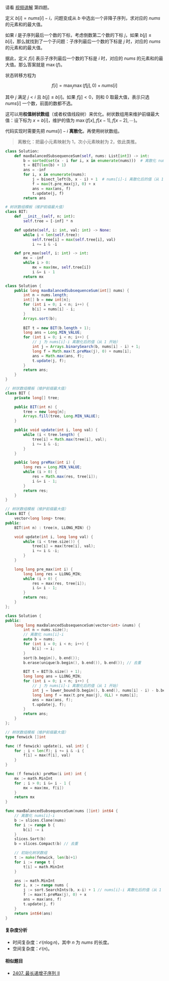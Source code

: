 请看 [视频讲解](https://www.bilibili.com/video/BV1Fc411R7xA/) 第四题。

定义 $b[i] = \textit{nums}[i] - i$，问题变成从 $b$ 中选出一个非降子序列，求对应的 $\textit{nums}$ 的元素和的最大值。

如果 $i$ 是子序列最后一个数的下标，考虑倒数第二个数的下标 $j$，如果 $b[j]\le b[i]$，那么就找到了一个子问题：子序列最后一个数的下标是 $j$ 时，对应的 $\textit{nums}$ 的元素和的最大值。

据此，定义 $f[i]$ 表示子序列最后一个数的下标是 $i$ 时，对应的 $\textit{nums}$ 的元素和的最大值。那么答案就是 $\max(f)$。

状态转移方程为

$$
f[i] = \max_{j} \max(f[j],0) + \textit{nums}[i] 
$$

其中 $j$ 满足 $j < i$ 且 $b[j]\le b[i]$。如果 $f[j]<0$，则和 $0$ 取最大值，表示只选 $\textit{nums}[i]$ 一个数，前面的数都不选。

这可以用**权值树状数组**（或者权值线段树）来优化。树状数组用来维护前缀最大值：设下标为 $x=b[i]$，维护的值为 $\max(f[x], f[x-1], f[x-2], \cdots)$。

代码实现时需要先把 $\textit{nums}[i]-i$ **离散化**，再使用树状数组。

> 离散化：把最小元素映射为 $1$，次小元素映射为 $2$，依此类推。

```py [sol-Python3]
class Solution:
    def maxBalancedSubsequenceSum(self, nums: List[int]) -> int:
        b = sorted(set(x - i for i, x in enumerate(nums)))  # 离散化 nums[i]-i
        t = BIT(len(b) + 1)
        ans = -inf
        for i, x in enumerate(nums):
            j = bisect_left(b, x - i) + 1  # nums[i]-i 离散化后的值（从 1 开始）
            f = max(t.pre_max(j), 0) + x
            ans = max(ans, f)
            t.update(j, f)
        return ans

# 树状数组模板（维护前缀最大值）
class BIT:
    def __init__(self, n: int):
        self.tree = [-inf] * n

    def update(self, i: int, val: int) -> None:
        while i < len(self.tree):
            self.tree[i] = max(self.tree[i], val)
            i += i & -i

    def pre_max(self, i: int) -> int:
        mx = -inf
        while i > 0:
            mx = max(mx, self.tree[i])
            i &= i - 1
        return mx
```

```java [sol-Java]
class Solution {
    public long maxBalancedSubsequenceSum(int[] nums) {
        int n = nums.length;
        int[] b = new int[n];
        for (int i = 0; i < n; i++) {
            b[i] = nums[i] - i;
        }
        Arrays.sort(b);
 
        BIT t = new BIT(b.length + 1);
        long ans = Long.MIN_VALUE;
        for (int i = 0; i < n; i++) {
            // j 为 nums[i]-i 离散化后的值（从 1 开始）
            int j = Arrays.binarySearch(b, nums[i] - i) + 1;
            long f = Math.max(t.preMax(j), 0) + nums[i];
            ans = Math.max(ans, f);
            t.update(j, f);
        }
        return ans;
    }
}

// 树状数组模板（维护前缀最大值）
class BIT {
    private long[] tree;

    public BIT(int n) {
        tree = new long[n];
        Arrays.fill(tree, Long.MIN_VALUE);
    }

    public void update(int i, long val) {
        while (i < tree.length) {
            tree[i] = Math.max(tree[i], val);
            i += i & -i;
        }
    }

    public long preMax(int i) {
        long res = Long.MIN_VALUE;
        while (i > 0) {
            res = Math.max(res, tree[i]);
            i &= i - 1;
        }
        return res;
    }
}
```

```cpp [sol-C++]
// 树状数组模板（维护前缀最大值）
class BIT {
    vector<long long> tree;
public:
    BIT(int n) : tree(n, LLONG_MIN) {}

    void update(int i, long long val) {
        while (i < tree.size()) {
            tree[i] = max(tree[i], val);
            i += i & -i;
        }
    }

    long long pre_max(int i) {
        long long res = LLONG_MIN;
        while (i > 0) {
            res = max(res, tree[i]);
            i &= i - 1;
        }
        return res;
    }
};

class Solution {
public:
    long long maxBalancedSubsequenceSum(vector<int> &nums) {
        int n = nums.size();
        // 离散化 nums[i]-i
        auto b = nums;
        for (int i = 0; i < n; i++) {
            b[i] -= i;
        }
        sort(b.begin(), b.end());
        b.erase(unique(b.begin(), b.end()), b.end()); // 去重

        BIT t = BIT(b.size() + 1);
        long long ans = LLONG_MIN;
        for (int i = 0; i < n; i++) {
            // j 为 nums[i]-i 离散化后的值（从 1 开始）
            int j = lower_bound(b.begin(), b.end(), nums[i] - i) - b.begin() + 1;
            long long f = max(t.pre_max(j), 0LL) + nums[i];
            ans = max(ans, f);
            t.update(j, f);
        }
        return ans;
    }
};
```

```go [sol-Go]
// 树状数组模板（维护前缀最大值）
type fenwick []int

func (f fenwick) update(i, val int) {
	for ; i < len(f); i += i & -i {
		f[i] = max(f[i], val)
	}
}

func (f fenwick) preMax(i int) int {
	mx := math.MinInt
	for ; i > 0; i &= i - 1 {
		mx = max(mx, f[i])
	}
	return mx
}

func maxBalancedSubsequenceSum(nums []int) int64 {
	// 离散化 nums[i]-i
	b := slices.Clone(nums)
	for i := range b {
		b[i] -= i
	}
	slices.Sort(b)
	b = slices.Compact(b) // 去重

	// 初始化树状数组
	t := make(fenwick, len(b)+1)
	for i := range t {
		t[i] = math.MinInt
	}

	ans := math.MinInt
	for i, x := range nums {
		j := sort.SearchInts(b, x-i) + 1 // nums[i]-i 离散化后的值（从 1 开始）
		f := max(t.preMax(j), 0) + x
		ans = max(ans, f)
		t.update(j, f)
	}
	return int64(ans)
}
```

#### 复杂度分析

- 时间复杂度：$\mathcal{O}(n\log n)$，其中 $n$ 为 $\textit{nums}$ 的长度。
- 空间复杂度：$\mathcal{O}(n)$。

#### 相似题目

- [2407. 最长递增子序列 II](https://leetcode.cn/problems/longest-increasing-subsequence-ii/)
